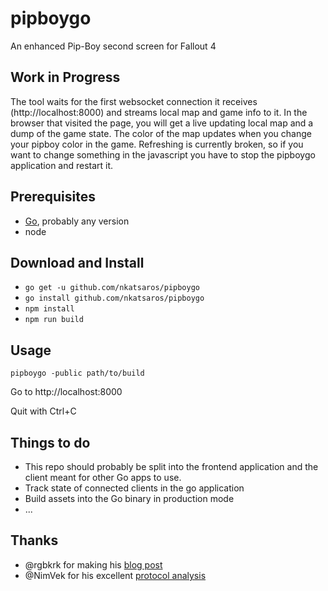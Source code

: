 # pipboygo
An enhanced Pip-Boy second screen for Fallout 4

## Work in Progress
The tool waits for the first websocket connection it receives (http://localhost:8000) and streams local map and game info to it. In the browser that visited the page, you will get a live updating local map and a dump of the game state. The color of the map updates when you change your pipboy color in the game. Refreshing is currently broken, so if you want to change something in the javascript you have to stop the pipboygo application and restart it.

## Prerequisites
* [Go](https://golang.org/), probably any version
* node

## Download and Install
* `go get -u github.com/nkatsaros/pipboygo`
* `go install github.com/nkatsaros/pipboygo`
* `npm install`
* `npm run build`

## Usage
`pipboygo -public path/to/build`

Go to http://localhost:8000

Quit with Ctrl+C

## Things to do
* This repo should probably be split into the frontend application and the client meant for other Go apps to use.
* Track state of connected clients in the go application
* Build assets into the Go binary in production mode
* ...

## Thanks
* @rgbkrk for making his [blog post](https://getcarina.com/blog/fallout-4-service-discovery-and-relay/)
* @NimVek for his excellent [protocol analysis](https://github.com/NimVek/pipboy)